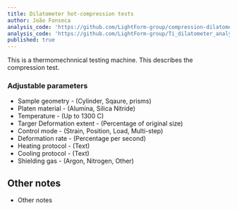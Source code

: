 ```yaml
---
title: Dilatometer hot-compression tests
author: João Fonseca
analysis_code: 'https://github.com/LightForm-group/compression-dilatometer-analysis-ZrNb'
analysis_code: 'https://github.com/LightForm-group/Ti_dilatometer_analysis'
published: true
---
```


This is a thermomechnnical testing machine. This describes the compression test.

### Adjustable parameters

- Sample geometry - (Cylinder, Sqaure, prisms)
- Platen material - (Alumina, Silica Nitride)
- Temperature - (Up to 1300 C)
- Targer Deformation extent - (Percentage of original size)
- Control mode - (Strain, Position, Load, Multi-step)
- Deformation rate - (Percentage per second)
- Heating protocol - (Text)
- Cooling protocol - (Text)
- Shielding gas - (Argon, Nitrogen, Other)

## Other notes
- Other notes
